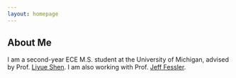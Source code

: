 ```yaml
---
layout: homepage
---
```


## About Me

I am a second-year ECE M.S. student at the University of Michigan, advised by Prof. [Liyue Shen](https://liyueshen.engin.umich.edu/). I am also working with Prof. [Jeff Fessler](https://web.eecs.umich.edu/~fessler/).


<!-- ## Research Interests

- **Computer Vision:** image recognition, image generation, video captioning
- **Machine Learning:** meta-learning, incremental learning, transfer learning

## News

- **[Feb. 2020]** Our paper about incremental learning is accepted to CVPR 2020.
- **[Feb. 2020]** We will host the ACM Multimedia Asia 2020 conference in Singapore!
- **[Sept. 2019]** Our paper about few-shot learning is accepted to NeurIPS 2019.
- **[Mar. 2019]** Our paper about few-shot learning is accepted to CVPR 2019. -->
